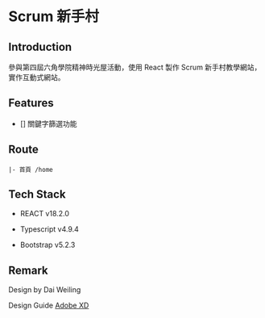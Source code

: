 # Scrum 新手村 <!-- | [Demo](https://johnsonmao.github.io/taiwan_tourguide/#/home) -->

## Introduction

參與第四屆六角學院精神時光屋活動，使用 React 製作 Scrum 新手村教學網站，實作互動式網站。

## Features

- [] 關鍵字篩選功能

## Route

```
|- 首頁 /home
```

## Tech Stack

- REACT v18.2.0

- Typescript v4.9.4

- Bootstrap v5.2.3

## Remark

Design by Dai Weiling

Design Guide [Adobe XD](https://xd.adobe.com/view/e7598541-1967-48f5-bcb0-ed6850f78673-b20a/)
